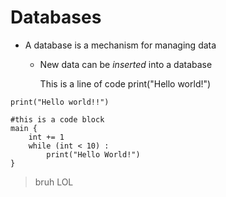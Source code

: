 # Databases
- A database is a mechanism for managing data
    - New data can be *inserted* into a database

        This is a line of code
        print("Hello world!")

`print("Hello world!!")`
```
#this is a code block
main {
    int += 1
    while (int < 10) :
        print("Hello World!")
}
```

>bruh LOL
